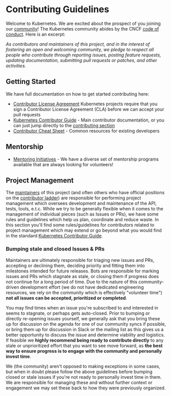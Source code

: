 # Contributing Guidelines

Welcome to Kubernetes. We are excited about the prospect of you joining our [community](https://git.k8s.io/community)! The Kubernetes community abides by the CNCF [code of conduct](code-of-conduct.md). Here is an excerpt:

_As contributors and maintainers of this project, and in the interest of fostering an open and welcoming community, we pledge to respect all people who contribute through reporting issues, posting feature requests, updating documentation, submitting pull requests or patches, and other activities._

## Getting Started

We have full documentation on how to get started contributing here:

<!---
If your repo has certain guidelines for contribution, put them here ahead of the general k8s resources
-->

- [Contributor License Agreement](https://git.k8s.io/community/CLA.md) Kubernetes projects require that you sign a Contributor License Agreement (CLA) before we can accept your pull requests
- [Kubernetes Contributor Guide](https://git.k8s.io/community/contributors/guide) - Main contributor documentation, or you can just jump directly to the [contributing section](https://git.k8s.io/community/contributors/guide#contributing)
- [Contributor Cheat Sheet](https://git.k8s.io/community/contributors/guide/contributor-cheatsheet) - Common resources for existing developers

## Mentorship

- [Mentoring Initiatives](https://git.k8s.io/community/mentoring) - We have a diverse set of mentorship programs available that are always looking for volunteers!

<!---
Custom Information - if you're copying this template for the first time you can add custom content here, for example:

## Contact Information

- [Slack channel](https://kubernetes.slack.com/messages/kubernetes-users) - Replace `kubernetes-users` with your slack channel string, this will send users directly to your channel.
- [Mailing list](URL)

-->

## Project Management

The [maintainers](https://github.com/kubernetes-sigs/randfill/blob/main/OWNERS_ALIASES#L12) of this project (and often others who have official positions on the [contributor ladder](https://github.com/kubernetes-sigs/randfill/blob/main/OWNERS_ALIASES)) are responsible for performing project management which oversees development and maintenance of the API, tests, tools, e.t.c. While we try to be generally flexible when it comes to the management of individual pieces (such as Issues or PRs), we have some rules and guidelines which help us plan, coordinate and reduce waste. In this section you'll find some rules/guidelines for contributors related to project management which may extend or go beyond what you would find in the standard [Kubernetes Contributor Guide](https://git.k8s.io/community/contributors/guide).

### Bumping stale and closed Issues & PRs

Maintainers are ultimately responsible for triaging new issues and PRs, accepting or declining them, deciding priority and fitting them into milestones intended for future releases. Bots are responsible for marking issues and PRs which stagnate as stale, or closing them if progress does not continue for a long period of time. Due to the nature of this community-driven development effort (we do not have dedicated engineering resources, we rely on the community which is effectively "volunteer time") **not all issues can be accepted, prioritized or completed**.

You may find times when an issue you're subscribed to and interested in seems to stagnate, or perhaps gets auto-closed. Prior to bumping or directly re-opening issues yourself, we generally ask that you bring these up for discussion on the agenda for one of our community syncs if possible, or bring them up for discussion in Slack or the mailing list as this gives us a better opportunity to discuss the issue and determine viability and logistics. If feasible we **highly recommend being ready to contribute directly** to any stale or unprioritized effort that you want to see move forward, as **the best way to ensure progress is to engage with the community and personally invest time**.

We (the community) aren't opposed to making exceptions in some cases, but when in doubt please follow the above guidelines before bumping closed or stale issues if you're not ready to personally invest time in them. We are responsible for managing these and without further context or engagement we may set these back to how they were previously organized.
